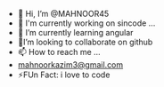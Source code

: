 - 👋 Hi, I’m @MAHNOOR45
- 👀 I'm currently working on sincode  ...
- 🌱 I’m currently learning angular
- 💬I’m looking to collaborate on github
- 📫 How to reach me ...
- mahnoorkazim3@gmail.com
- ⚡FUn Fact: i love to code
